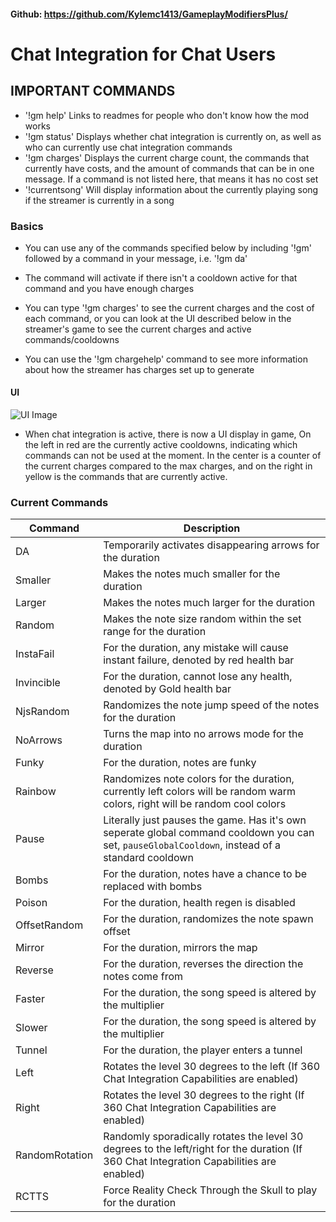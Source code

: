 #### Github: https://github.com/Kylemc1413/GameplayModifiersPlus/


# Chat Integration for Chat Users
## IMPORTANT COMMANDS 
-  '!gm help' Links to readmes for people who don't know how the mod works
- '!gm status' Displays whether chat integration is currently on, as well as who can currently use chat integration commands
- '!gm charges' Displays the current charge count, the commands that currently have costs, and the amount of commands that can be in one message. If a command is not listed here, that means it has no cost set
- '!currentsong' Will display information about the currently playing song if the streamer is currently in a song

### Basics
- You can use any of the commands specified below by including '!gm' followed by a command in your message, i.e. '!gm da'

- The command will activate if there isn't a cooldown active for that command and you have enough charges

- You can type '!gm charges' to see the current charges and the cost of each command, or you can look at the UI described below in the streamer's game to see the current charges and active commands/cooldowns

- You can use the '!gm chargehelp' command to see more information about how the streamer has charges set up to generate

#### UI
![UI Image](https://i.imgur.com/gaK45ww.png)
- When chat integration is active, there is now a UI display in game, On the left in red are the currently active cooldowns, indicating which commands can not be used at the moment. In the center is a counter of the current charges compared to the max charges, and on the right in yellow is the commands that are currently active.

### Current Commands
| Command | Description |
| - | - |
| DA | Temporarily activates disappearing arrows for the duration |
| Smaller | Makes the notes much smaller for the duration |
| Larger | Makes the notes much larger for the duration |
| Random | Makes the note size random within the set range for the duration |
| InstaFail | For the duration, any mistake will cause instant failure, denoted by red health bar |
| Invincible | For the duration, cannot lose any health, denoted by Gold health bar |
| NjsRandom | Randomizes the note jump speed of the notes for the duration |
| NoArrows | Turns the map into no arrows mode for the duration |
| Funky | For the duration, notes are funky |
| Rainbow | Randomizes note colors for the duration, currently left colors will be random warm colors, right will be random cool colors |
| Pause | Literally just pauses the game. Has it's own seperate global command cooldown you can set, `pauseGlobalCooldown`, instead of a standard cooldown |
| Bombs | For the duration, notes have a chance to be replaced with bombs |
| Poison | For the duration, health regen is disabled |
| OffsetRandom | For the duration, randomizes the note spawn offset |
| Mirror | For the duration, mirrors the map |
| Reverse | For the duration, reverses the direction the notes come from|
| Faster | For the duration, the song speed is altered by the multiplier|
| Slower | For the duration, the song speed is altered by the multiplier|
| Tunnel | For the duration, the player enters a tunnel |
| Left   | Rotates the level 30 degrees to the left (If 360 Chat Integration Capabilities are enabled) |
| Right   | Rotates the level 30 degrees to the right (If 360 Chat Integration Capabilities are enabled) |
| RandomRotation   | Randomly sporadically rotates the level 30 degrees to the left/right for the duration (If 360 Chat Integration Capabilities are enabled) |
| RCTTS | Force Reality Check Through the Skull to play for the duration |
